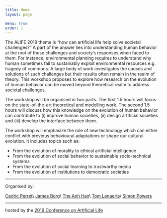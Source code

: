 ```yaml
---
title: Home
layout: page

menu: true
order: 1
---
```


The ALIFE 2019 theme is “how can artificial life help solve societal challenges?” A part of the answer lies into understanding human behavior at the root of these challenges and society’s responses when faced to them. For instance, environmental planning requires to understand why human sometimes fail to sustainably exploit environmental resources e.g. tragedy of commons. A large body of work investigates the causes and solutions of such challenges but their results often remain in the realm of theory.
This workshop proposes to explore how research on the evolution of human behavior can be moved beyond theoretical realm to address societal challenges. 

The workshop will be organised in two parts. The first 1.5 hours will focus on the state-of-the-art theoretical and modelling work. The second 1.5 hours will discuss how this knowledge on the evolution of human behavior can contribute to (i) improve human societies, (ii) design artificial societies and (iii) develop the interface between them.

The workshop will emphasize the role of new technology which can either conflict with previous behavioural adaptations or shape our cultural evolution. It includes topics such as:
- From the evolution of morality to ethical artificial intelligence
- From the evolution of social behavior to sustainable socio-technical systems
- From the evolution of social learning to trustworthy media
- From the evolution of institutions to democratic societies

_____

Organised by:

[Cedric Perret](https://www.napier.ac.uk/people/cedric-perret)\\
[James Borg](https://www.keele.ac.uk/scm/staff/academic/jamesborg/)\\
[The Anh Han](https://sites.google.com/site/hantheanhinf/)\\
[Tom Lenaerts](https://ai.vub.ac.be/members/tom-lenaerts)\\
[Simon Powers](https://www.napier.ac.uk/people/simon-powers) 

___

hosted by the [2019 Conference on Artificial Life](https://2019.alife.org)
